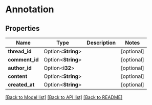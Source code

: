 # Annotation

## Properties

Name | Type | Description | Notes
------------ | ------------- | ------------- | -------------
**thread_id** | Option<**String**> |  | [optional]
**comment_id** | Option<**String**> |  | [optional]
**author_id** | Option<**i32**> |  | [optional]
**content** | Option<**String**> |  | [optional]
**created_at** | Option<**String**> |  | [optional]

[[Back to Model list]](../README.md#documentation-for-models) [[Back to API list]](../README.md#documentation-for-api-endpoints) [[Back to README]](../README.md)



